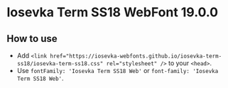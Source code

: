 # Iosevka Term SS18 WebFont 19.0.0

## How to use

- Add `<link href="https://iosevka-webfonts.github.io/iosevka-term-ss18/iosevka-term-ss18.css" rel="stylesheet" />` to your `<head>`.
- Use `fontFamily: 'Iosevka Term SS18 Web'` or `font-family: 'Iosevka Term SS18 Web'`.
